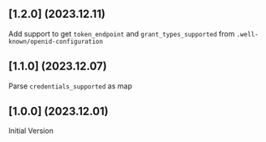 ## [1.2.0] (2023.12.11)
Add support to get `token_endpoint` and `grant_types_supported` from `.well-known/openid-configuration`

## [1.1.0] (2023.12.07)
Parse `credentials_supported` as map

## [1.0.0] (2023.12.01)
Initial Version
